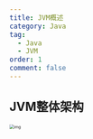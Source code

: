 ```yaml
---
title: JVM概述
category: Java
tag:
  - Java
  - JVM
order: 1
comment: false
---
```


## JVM整体架构

<img src="https://monster-note.oss-cn-hangzhou.aliyuncs.com/img/jvm/202304060846598.png" alt="img" style="zoom:50%;" />
